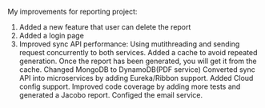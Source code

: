 My improvements for reporting project:

1. Added a new feature that user can delete the report
2. Added a login page
3. Improved sync API performance:
Using mutithreading and sending request concurrently to both services.
Added a cache to avoid repeated generation. Once the report has been generated, you will get it from the cache.
Changed MongoDB to DynamoDB(PDF service)
Converted sync API into microservices by adding Eureka/Ribbon support.
Added Cloud config support.
Improved code coverage by adding more tests and generated a Jacobo report.
Configed the email service.
